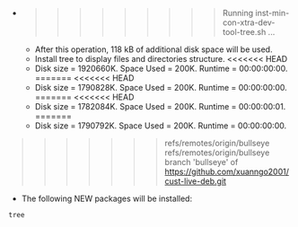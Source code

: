 * >>>>>>>>> Running inst-min-con-xtra-dev-tool-tree.sh ...
  * After this operation, 118 kB of additional disk space will be used.
  * Install tree to display files and directories structure.
<<<<<<< HEAD
  * Disk size = 1920660K. Space Used = 200K. Runtime = 00:00:00:00.
=======
<<<<<<< HEAD
  * Disk size = 1790828K. Space Used = 200K. Runtime = 00:00:00:00.
=======
<<<<<<< HEAD
  * Disk size = 1782084K. Space Used = 200K. Runtime = 00:00:00:01.
=======
  * Disk size = 1790792K. Space Used = 200K. Runtime = 00:00:00:00.
>>>>>>> refs/remotes/origin/bullseye
>>>>>>> refs/remotes/origin/bullseye
>>>>>>> branch 'bullseye' of https://github.com/xuanngo2001/cust-live-deb.git
  * The following NEW packages will be installed:
  ```bash
tree
  ```
